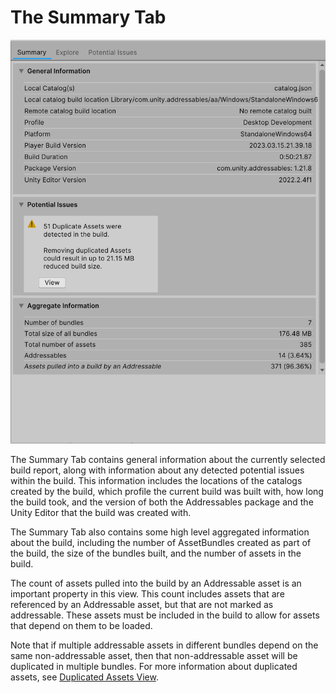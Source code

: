 ﻿# The Summary Tab

![](../../images/BuildReportSummaryView.png)

The Summary Tab contains general information about the currently selected build report, along with information about any detected potential issues within the build. This information includes the locations of the catalogs created by the build, which profile the current build was built with, how long the build took, and the version of both the Addressables package and the Unity Editor that the build was created with.

The Summary Tab also contains some high level aggregated information about the build, including the number of AssetBundles created as part of the build, the size of the bundles built, and the number of assets in the build.

The count of assets pulled into the build by an Addressable asset is an important property in this view. This count includes assets that are referenced by an Addressable asset, but that are not marked as addressable. These assets must be included in the build to allow for assets that depend on them to be loaded.

Note that if multiple addressable assets in different bundles depend on the same non-addressable asset, then that non-addressable asset will be duplicated in multiple bundles. For more information about duplicated assets, see [Duplicated Assets View](AddressablesReportPotentialIssuesTab.md).

